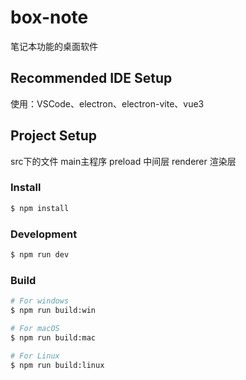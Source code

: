 # box-note

笔记本功能的桌面软件

## Recommended IDE Setup

使用：VSCode、electron、electron-vite、vue3

## Project Setup

src下的文件
main主程序
preload 中间层
renderer 渲染层

### Install

```bash
$ npm install
```

### Development

```bash
$ npm run dev
```

### Build

```bash
# For windows
$ npm run build:win

# For macOS
$ npm run build:mac

# For Linux
$ npm run build:linux
```
